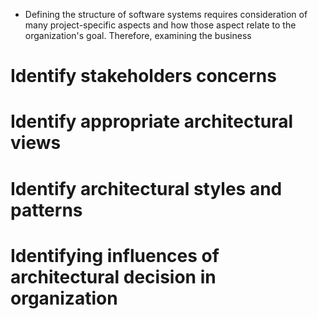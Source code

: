 - Defining the structure of software systems requires consideration of many project-specific aspects and how those aspect relate to the organization's goal. Therefore, examining the business
# Identify stakeholders concerns

# Identify appropriate architectural views

# Identify architectural styles and patterns

# Identifying influences of architectural decision in organization

